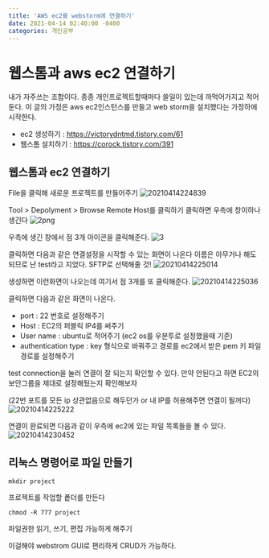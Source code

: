 ```yaml
---
title: 'AWS ec2를 webstorm에 연결하기'
date: 2021-04-14 02:40:00 -0400
categories: 개인공부
---
```


# 웹스톰과 aws ec2 연결하기

내가 자주쓰는 조합이다. 종종 개인프로젝트할때마다 쓸일이 있는데 까먹어가지고 적어둔다. 이 글의 가정은 aws ec2인스턴스를 만들고 web storm을 설치했다는 가정하에 시작한다.

- ec2 생성하기 : https://victorydntmd.tistory.com/61
- 웹스톰 설치하기 : https://corock.tistory.com/391

## 웹스톰과 ec2 연결하기

File을 클릭해 새로운 프로젝트를 만들어주기
![20210414224839](https://user-images.githubusercontent.com/40769820/114723894-ff9ac680-9d75-11eb-81f1-9411f89d0071.png)

Tool > Depolyment > Browse Remote Host를 클릭하기
클릭하면 우측에 창이하나 생긴다
![2png](https://user-images.githubusercontent.com/40769820/114723906-0295b700-9d76-11eb-8785-ad3eaf060ce4.png)

우측에 생긴 창에서 점 3개 아이콘을 클릭해준다.
![3](https://user-images.githubusercontent.com/40769820/114723911-04f81100-9d76-11eb-9e7e-390b5350b5e1.png)

클릭하면 다음과 같은 연결설정을 시작할 수 있는 화면이 나온다 이름은 아무거나 해도 되므로 난 test라고 지었다. SFTP로 선택해줄 것!
![20210414225014](https://user-images.githubusercontent.com/40769820/114723968-16411d80-9d76-11eb-9855-9968b38e4f08.png)

생성하면 이런화면이 나오는데 여기서 점 3개를 또 클릭해준다.
![20210414225036](https://user-images.githubusercontent.com/40769820/114723976-180ae100-9d76-11eb-8b5d-e7c87c99d9bb.png)

클릭하면 다음과 같은 화면이 나온다.

- port : 22 번호로 설정해주기
- Host : EC2의 퍼블릭 IP4를 써주기
- User name : ubuntu로 적어주기 (ec2 os를 우분투로 설정했을때 기준)
- authentication type : key 형식으로 바꿔주고 경로를 ec2에서 받은 pem 키 파일경로를 설정해주기

test connection을 눌러 연결이 잘 되는지 확인할 수 있다. 만약 안된다고 하면 EC2의 보안그룹을 제대로 설정해뒀는지 확인해보자

(22번 포트를 모든 ip 상관없음으로 해두던가 or 내 IP를 허용해주면 연결이 될꺼다)
![20210414225222](https://user-images.githubusercontent.com/40769820/114723987-1b05d180-9d76-11eb-8fd9-175996bc90b9.png)

연결이 완료되면 다음과 같이 우측에 ec2에 있는 파일 목록들을 볼 수 있다.
![20210414230452](https://user-images.githubusercontent.com/40769820/114723994-1ccf9500-9d76-11eb-936c-bce5c1d2b52b.png)

## 리눅스 명령어로 파일 만들기

```
mkdir project
```

프로젝트를 작업할 퐅더를 만든다

```
chmod -R 777 project
```

파일권한 읽기, 쓰기, 편집 가능하게 해주기

이걸해야 webstrom GUI로 편리하게 CRUD가 가능하다.
